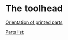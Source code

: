 # The toolhead

[Orientation of printed parts](github.com/gbit-is/the100-instructions/blob/main/instructions/toolhead/toolhead_print_orientation.md)

[Parts list](https://github.com/gbit-is/the100-instructions/blob/main/instructions/toolhead/toolhead_parts_list.md)

